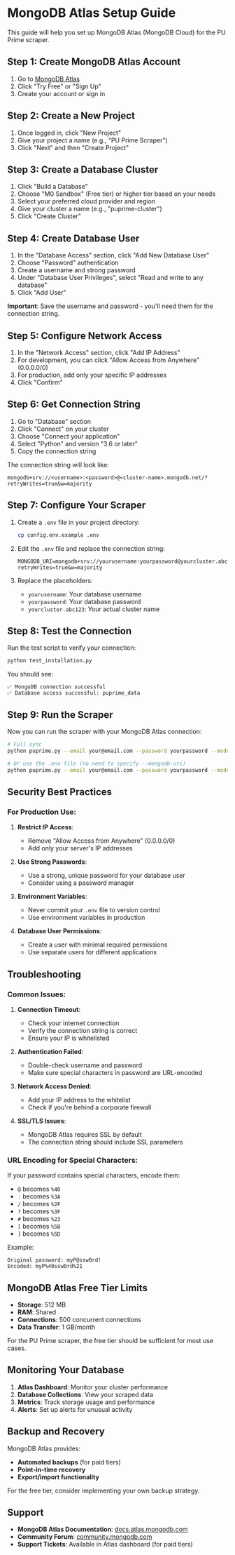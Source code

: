 # MongoDB Atlas Setup Guide

This guide will help you set up MongoDB Atlas (MongoDB Cloud) for the PU Prime scraper.

## Step 1: Create MongoDB Atlas Account

1. Go to [MongoDB Atlas](https://www.mongodb.com/atlas)
2. Click "Try Free" or "Sign Up"
3. Create your account or sign in

## Step 2: Create a New Project

1. Once logged in, click "New Project"
2. Give your project a name (e.g., "PU Prime Scraper")
3. Click "Next" and then "Create Project"

## Step 3: Create a Database Cluster

1. Click "Build a Database"
2. Choose "M0 Sandbox" (Free tier) or higher tier based on your needs
3. Select your preferred cloud provider and region
4. Give your cluster a name (e.g., "puprime-cluster")
5. Click "Create Cluster"

## Step 4: Create Database User

1. In the "Database Access" section, click "Add New Database User"
2. Choose "Password" authentication
3. Create a username and strong password
4. Under "Database User Privileges", select "Read and write to any database"
5. Click "Add User"

**Important**: Save the username and password - you'll need them for the connection string.

## Step 5: Configure Network Access

1. In the "Network Access" section, click "Add IP Address"
2. For development, you can click "Allow Access from Anywhere" (0.0.0.0/0)
3. For production, add only your specific IP addresses
4. Click "Confirm"

## Step 6: Get Connection String

1. Go to "Database" section
2. Click "Connect" on your cluster
3. Choose "Connect your application"
4. Select "Python" and version "3.6 or later"
5. Copy the connection string

The connection string will look like:
```
mongodb+srv://<username>:<password>@<cluster-name>.mongodb.net/?retryWrites=true&w=majority
```

## Step 7: Configure Your Scraper

1. Create a `.env` file in your project directory:
   ```bash
   cp config.env.example .env
   ```

2. Edit the `.env` file and replace the connection string:
   ```env
   MONGODB_URI=mongodb+srv://yourusername:yourpassword@yourcluster.abc123.mongodb.net/?retryWrites=true&w=majority
   ```

3. Replace the placeholders:
   - `yourusername`: Your database username
   - `yourpassword`: Your database password
   - `yourcluster.abc123`: Your actual cluster name

## Step 8: Test the Connection

Run the test script to verify your connection:

```bash
python test_installation.py
```

You should see:
```
✅ MongoDB connection successful
✅ Database access successful: puprime_data
```

## Step 9: Run the Scraper

Now you can run the scraper with your MongoDB Atlas connection:

```bash
# Full sync
python puprime.py --email your@email.com --password yourpassword --mode full

# Or use the .env file (no need to specify --mongodb-uri)
python puprime.py --email your@email.com --password yourpassword --mode full
```

## Security Best Practices

### For Production Use:

1. **Restrict IP Access**:
   - Remove "Allow Access from Anywhere" (0.0.0.0/0)
   - Add only your server's IP addresses

2. **Use Strong Passwords**:
   - Use a strong, unique password for your database user
   - Consider using a password manager

3. **Environment Variables**:
   - Never commit your `.env` file to version control
   - Use environment variables in production

4. **Database User Permissions**:
   - Create a user with minimal required permissions
   - Use separate users for different applications

## Troubleshooting

### Common Issues:

1. **Connection Timeout**:
   - Check your internet connection
   - Verify the connection string is correct
   - Ensure your IP is whitelisted

2. **Authentication Failed**:
   - Double-check username and password
   - Make sure special characters in password are URL-encoded

3. **Network Access Denied**:
   - Add your IP address to the whitelist
   - Check if you're behind a corporate firewall

4. **SSL/TLS Issues**:
   - MongoDB Atlas requires SSL by default
   - The connection string should include SSL parameters

### URL Encoding for Special Characters:

If your password contains special characters, encode them:
- `@` becomes `%40`
- `:` becomes `%3A`
- `/` becomes `%2F`
- `?` becomes `%3F`
- `#` becomes `%23`
- `[` becomes `%5B`
- `]` becomes `%5D`

Example:
```
Original password: myP@ssw0rd!
Encoded: myP%40ssw0rd%21
```

## MongoDB Atlas Free Tier Limits

- **Storage**: 512 MB
- **RAM**: Shared
- **Connections**: 500 concurrent connections
- **Data Transfer**: 1 GB/month

For the PU Prime scraper, the free tier should be sufficient for most use cases.

## Monitoring Your Database

1. **Atlas Dashboard**: Monitor your cluster performance
2. **Database Collections**: View your scraped data
3. **Metrics**: Track storage usage and performance
4. **Alerts**: Set up alerts for unusual activity

## Backup and Recovery

MongoDB Atlas provides:
- **Automated backups** (for paid tiers)
- **Point-in-time recovery**
- **Export/import functionality**

For the free tier, consider implementing your own backup strategy.

## Support

- **MongoDB Atlas Documentation**: [docs.atlas.mongodb.com](https://docs.atlas.mongodb.com)
- **Community Forum**: [community.mongodb.com](https://community.mongodb.com)
- **Support Tickets**: Available in Atlas dashboard (for paid tiers)
